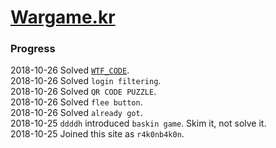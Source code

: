 # [Wargame.kr](http://wargame.kr)
### Progress
2018-10-26 Solved [`WTF_CODE`](./WTF_CODE).  
2018-10-26 Solved `login filtering`.  
2018-10-26 Solved `QR CODE PUZZLE`.  
2018-10-26 Solved `flee button`.  
2018-10-26 Solved `already got`.  
2018-10-25 `ddddh` introduced `baskin game`. Skim it, not solve it.  
2018-10-25 Joined this site as `r4k0nb4k0n`.  
